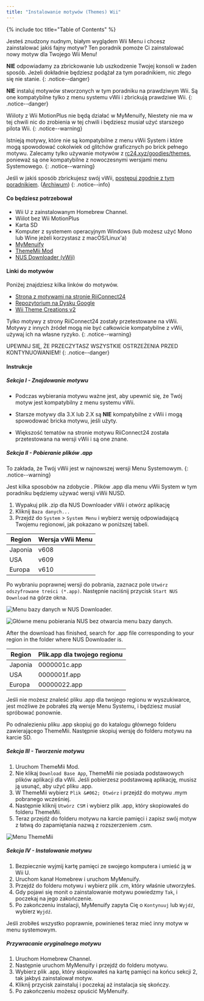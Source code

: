 ```yaml
---
title: "Instalowanie motywów (Themes) Wii"
---
```


{% include toc title="Table of Contents" %}

Jesteś znudzony nudnym, białym wyglądem Wii Menu i chcesz zainstalować jakiś fajny motyw? Ten poradnik pomoże Ci zainstalować nowy motyw dla Twojego Wii Menu!

**NIE** odpowiadamy za zbrickowanie lub uszkodzenie Twojej konsoli w żaden sposób. Jeżeli dokładnie będziesz podążał za tym poradnikiem, nic złego się nie stanie.
{: .notice--danger}

**NIE** instaluj motywów stworzonych w tym poradniku na prawdziwym Wii. Są one kompatybilne tylko z menu systemu vWii i zbrickują prawdziwe Wii.
{: .notice--danger}

Wiiloty z Wii MotionPlus nie będą działać w MyMenuify, Niestety nie ma w tej chwili nic do zrobienia w tej chwili i będziesz musiał użyć starszego pilota Wii.
{: .notice--warning}

Istnieją motywy, które nie są kompatybilne z menu vWii System i które mogą spowodować cokolwiek od glitchów graficznych po brick pełnego motywu. Zalecamy tylko używanie motywów z [rc24.xyz/goodies/themes](https://rc24.xyz/goodies/themes/), ponieważ są one kompatybilne z nowoczesnymi wersjami menu Systemowego.
{: .notice--warning}

Jeśli w jakiś sposób zbrickujesz swój vWii, [postępuj zgodnie z tym poradnikiem](https://gbatemp.net/threads/guide-vwii-unbrick-guide-by-garyodernichts.528329). ([Archiwum](https://web.archive.org/web/20200213194233/https://gbatemp.net/threads/guide-vwii-unbrick-guide-by-garyodernichts.528329/))
{: .notice--info}

#### Co będziesz potrzebował

* Wii U z zainstalowanym Homebrew Channel.
* Wiilot bez Wii MotionPlus
* Karta SD
* Komputer z systemem operacyjnym Windows (lub możesz użyć Mono lub Wine jeżeli korzystasz z macOS/Linux'a)
* [MyMenuify](/assets/files/Mymenuify-Old-vWii.zip)
* [ThemeMii Mod](/assets/files/New_ThemeMii_MOD.zip)
* [NUS Downloader (vWii)](/assets/files/NUSDownloader-vwii.zip)

#### Linki do motywów

Poniżej znajdziesz kilka linków do motywów.

* [Strona z motywami na stronie RiiConnect24](https://rc24.xyz/goodies/themes/)
* [Repozytorium na Dysku Google](https://drive.google.com/drive/folders/19tyeVQ--bJ0ZUTNg5yvAGvc3G4-euEpm?usp=sharing)
* [Wii Theme Creations v2](https://gbatemp.net/threads/wii-theme-team-creations-v2.336596/)

Tylko motywy z strony RiiConnect24 zostały przetestowane na vWii. Motywy z innych źródeł mogą nie być całkowicie kompatybilne z vWii, używaj ich na własne ryzyko.
{: .notice--warning}

UPEWNIJ SIĘ, ŻE PRZECZYTASZ WSZYSTKIE OSTRZEŻENIA PRZED KONTYNUOWANIEM!
{: .notice--danger}

#### Instrukcje

##### Sekcja I - Znajdowanie motywu

* Podczas wybierania motywu ważne jest, aby upewnić się, że Twój motyw jest kompatybilny z menu systemu vWii.

* Starsze motywy dla 3.X lub 2.X są **NIE** kompatybilne z vWii i mogą spowodować bricka motywu, jeśli użyty.

* Większość tematów na stronie motywu RiiConnect24 została przetestowana na wersji vWii i są one znane.

##### Sekcja II - Pobieranie plików .app

To zakłada, że Twój vWii jest w najnowszej wersji Menu Systemowym.
{: .notice--warning}

Jest kilka sposobów na zdobycie . Plików .app dla menu vWii System w tym poradniku będziemy używać wersji vWii NUSD.

1. Wypakuj plik .zip dla NUS Downloader vWii i otwórz aplikację
2. Kliknij `Baza danych...`
3. Przejdź do `System` > `System Menu` i wybierz wersję odpowiadającą Twojemu regionowi, jak pokazano w poniższej tabeli.

| Region  | Wersja vWii Menu |
| ------- | ---------------- |
| Japonia | v608             |
| USA     | v609             |
| Europa  | v610             |

Po wybraniu poprawnej wersji do pobrania, zaznacz pole `Utwórz odszyfrowane treści (*.app)`. Następnie naciśnij przycisk `Start NUS Download` na górze okna.

![Menu bazy danych w NUS Downloader.](/images/Themes-vWii/NUSD-vWii_preview-database.png)

![Główne menu pobierania NUS bez otwarcia menu bazy danych.](/images/Themes-vWii/NUSD-vWii_sysmenu-versions.png)

After the download has finished, search for .app file corresponding to your region in the folder where NUS Downloader is.

| Region  | Plik.app dla twojego regionu |
| ------- | ---------------------------- |
| Japonia | 0000001c.app                 |
| USA     | 0000001f.app                 |
| Europa  | 00000022.app                 |

Jeśli nie możesz znaleść pliku .app dla twojego regionu w wyszukiwarce, jest możliwe że pobrałeś złą wersje Menu Systemu, i będziesz musiał spróbować ponownie.

Po odnalezieniu pliku .app skopiuj go do katalogu głównego folderu zawierającego ThemeMii. Następnie skopiuj wersję do folderu motywu na karcie SD.

##### Sekcja III - Tworzenie motywu

1. Uruchom ThemeMii Mod.
2. Nie klikaj `Download Base App`, ThemeMii nie posiada podstawowych plików aplikacji dla vWii. Jeśli pobierzesz podstawową aplikację, musisz ją usunąć, aby użyć pliku .app.
3. W ThemeMii wybierz `Plik &#062; Otwórz` i przejdź do motywu .mym pobranego wcześniej.
4. Następnie kliknij `Utwórz CSM` i wybierz plik .app, który skopiowałeś do folderu ThemeMii.
5. Teraz przejdź do folderu motywu na karcie pamięci i zapisz swój motyw z łatwą do zapamiętania nazwą z rozszerzeniem .csm.

![Menu ThemeMii](/images/Themes-vWii/ThemeMii-Mod-Preview_vWii.png)

##### Sekcja IV - Instalowanie motywu

1. Bezpiecznie wyjmij kartę pamięci ze swojego komputera i umieść ją w Wii U.
2. Uruchom kanał Homebrew i uruchom MyMenuify.
3. Przejdź do folderu motywu i wybierz plik .cm, który właśnie utworzyłeś.
4. Gdy pojawi się monit o zainstalowanie motywu powiedzmy `Tak`, i poczekaj na jego zakończenie.
5. Po zakończeniu instalacji, MyMenuify zapyta Cię o `Kontynuuj` lub `Wyjdź`, wybierz `Wyjdź`.

Jeśli zrobiłeś wszystko poprawnie, powinieneś teraz mieć inny motyw w menu systemowym.

##### Przywracanie oryginalnego motywu

1. Uruchom Homebrew Channel.
2. Następnie uruchom MyMenuify i przejdź do folderu motywu.
3. Wybierz plik .app, który skopiowałeś na kartę pamięci na końcu sekcji 2, tak jakbyś zainstalował motyw.
4. Kliknij przycisk zainstaluj i poczekaj aż instalacja się skończy.
5. Po zakończeniu możesz opuścić MyMenuify.